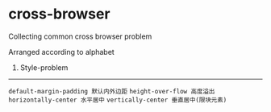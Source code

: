 cross-browser
============

Collecting common cross browser problem


Arranged according to alphabet
1. Style-problem
--------------------------------
`default-margin-padding 默认内外边距`
`height-over-flow 高度溢出`
`horizontally-center 水平居中`
`vertically-center 垂直居中(限块元素)`